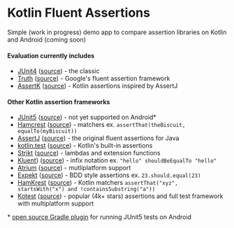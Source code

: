 # Kotlin Fluent Assertions

Simple (work in progress) demo app to compare assertion libraries on Kotlin and Android (coming soon)

#### Evaluation currently includes

* [JUnit4](https://junit.org/junit4/) ([source](https://github.com/junit-team/junit4)) - the classic
* [Truth](https://truth.dev/) ([source](https://github.com/google/truth)) - Google's fluent assertion framework
* [AssertK](https://www.willowtreeapps.com/craft/fluent-assertions-in-kotlin-using-assertk) ([source](https://github.com/willowtreeapps/assertk)) - Kotlin assertions inspired by AssertJ

#### Other Kotlin assertion frameworks

* [JUnit5](https://junit.org/junit5/) ([source](https://github.com/junit-team/junit5)) - not yet supported on Android*
* [Hamcrest](https://hamcrest.org/) ([source](https://github.com/hamcrest)) - matchers ex. `assertThat(theBiscuit, equalTo(myBiscuit))`
* [AssertJ](https://joel-costigliola.github.io/assertj/) ([source](https://github.com/assertj/assertj)) - the original fluent assertions for Java
* [kotlin.test](https://kotlinlang.org/api/latest/kotlin.test/) ([source](https://github.com/JetBrains/kotlin)) - Kotlin's built-in assertions
* [Strikt](https://strikt.io/) ([source](https://github.com/robfletcher/strikt)) - lambdas and extension functions
* [Kluent](https://markusamshove.github.io/Kluent/)) ([source](https://github.com/MarkusAmshove/Kluent)) - infix notation ex. `"hello" shouldBeEqualTo "hello"`
* [Atrium](https://docs.atriumlib.org/) ([source](https://github.com/robstoll/atrium)) - mutliplatform support
* [Expekt](https://winterbe.github.io/expekt/) ([source](https://github.com/winterbe/expekt)) - BDD style assertions ex. `23.should.equal(23)`
* [HamKrest](https://github.com/npryce/hamkrest/tree/jvm/docs) ([source](https://github.com/npryce/hamkrest)) - Kotlin matchers `assertThat("xyz", startsWith("x") and !containsSubstring("a"))`
* [Kotest](https://kotest.io/) ([source](https://github.com/kotest/kotest)) - popular (4k+ stars) assertions and full test framework with multiplatform support

\* [open source Gradle plugin](https://github.com/mannodermaus/android-junit5) for running JUnit5 tests on Android

